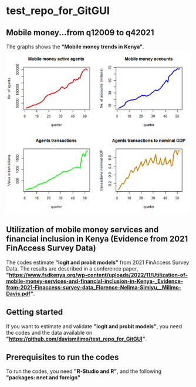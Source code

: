 # test_repo_for_GitGUI
## Mobile money...from q12009 to q42021
The graphs shows the **"Mobile money trends in Kenya"**. 
<img src = "mobile money.png" alt = "mobile money">
## Utilization of mobile money services and financial inclusion in Kenya (Evidence from 2021 FinAccess Survey Data)
The codes estimate **"logit and probit models"** from 2021 FinAccess Survey Data. The results are described in a conference paper, **"https://www.fsdkenya.org/wp-content/uploads/2022/11/Utilization-of-mobile-money-services-and-financial-inclusion-in-Kenya-_Evidence-from-2021-Finaccess-survey-data_Florence-Nelima-Simiyu__Milimo-Davis.pdf"**.
## Getting started
If you want to estimate and validate **"logit and probit models"**, you need the codes and the data available on **"https://github.com/davismilimo/test_repo_for_GitGUI"**.
## Prerequisites to run the codes
To run the codes, you need **"R-Studio and R"**, and the following **"packages: nnet and foreign"**
